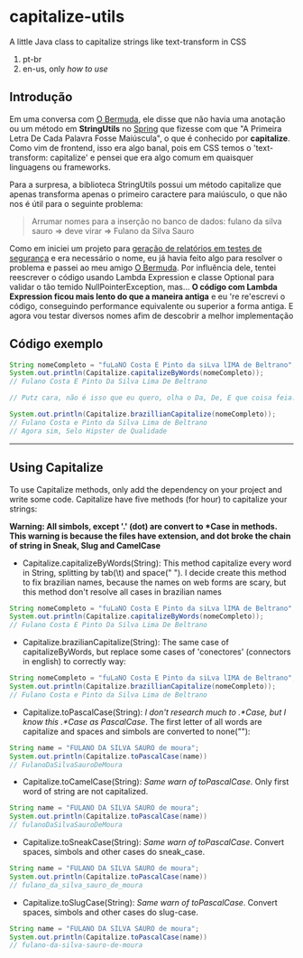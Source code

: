 # capitalize-utils

A little Java class to capitalize strings like text-transform in CSS

1.  pt-br
2.  en-us, only _how to use_

## Introdução

Em uma conversa com [O Bermuda](https://github.com/GabrielRodriguesS), ele disse que não havia uma anotação ou um método em **StringUtils**
no [Spring](https://spring.io) que fizesse com que "A Primeira Letra De Cada Palavra Fosse Maiúscula", o que é conhecido por
**capitalize**. Como vim de frontend, isso era algo banal, pois em CSS temos o 'text-transform: capitalize' e pensei que era algo
comum em quaisquer linguagens ou frameworks.

Para a surpresa, a biblioteca StringUtils possui um método capitalize que apenas transforma apenas o primeiro caractere para maiúsculo, o que
não nos é útil para o seguinte problema:

> Arrumar nomes para a inserção no banco de dados: fulano da silva sauro => deve virar => Fulano da Silva Sauro

Como em iniciei um projeto para [geração de relatórios em testes de segurança](https://github.com/vandalvnl/report-sec) e era necessário o nome,
eu já havia feito algo para resolver o problema e passei ao meu amigo [O Bermuda](https://github.com/GabrielRodriguesS). Por influência dele,
tentei reescrever o código usando Lambda Expression e classe Optional para validar o tão temido NullPointerException, mas...
**O código com Lambda Expression ficou mais lento do que a maneira antiga** e eu 're re'escrevi o código, conseguindo performance equivalente
ou superior a forma antiga. E agora vou testar diversos nomes afim de descobrir a melhor implementação

## Código exemplo

```java
String nomeCompleto = "fuLaNO Costa E Pinto da siLva lIMA de Beltrano";
System.out.println(Capitalize.capitalizeByWords(nomeCompleto));
// Fulano Costa E Pinto Da Silva Lima De Beltrano

// Putz cara, não é isso que eu quero, olha o Da, De, E que coisa feia...

System.out.println(Capitalize.brazillianCapitalize(nomeCompleto));
// Fulano Costa e Pinto da Silva Lima de Beltrano
// Agora sim, Selo Hipster de Qualidade
```

---

## Using Capitalize

To use Capitalize methods, only add the dependency on your project and write some code. Capitalize have
five methods (for hour) to capitalize your strings:

**Warning: All simbols, except '.' (dot) are convert to \*Case in methods. This warning is because the files have extension, and dot broke the chain of string in Sneak, Slug and CamelCase**

* Capitalize.capitalizeByWords(String): This method capitalize every word in String, splitting by tab(\t) and space(" "). I decide create this method to fix brazilian names, because the names on web forms are scary, but this method don't resolve all cases in brazilian names

```java
String nomeCompleto = "fuLaNO Costa E Pinto da siLva lIMA de Beltrano";
System.out.println(Capitalize.capitalizeByWords(nomeCompleto));
// Fulano Costa E Pinto Da Silva Lima De Beltrano
```

* Capitalize.brazilianCapitalize(String): The same case of capitalizeByWords, but replace some cases of 'conectores' (connectors in english) to correctly way:

```java
String nomeCompleto = "fuLaNO Costa E Pinto da siLva lIMA de Beltrano";
System.out.println(Capitalize.brazillianCapitalize(nomeCompleto));
// Fulano Costa e Pinto da Silva Lima de Beltrano
```

* Capitalize.toPascalCase(String): _I don't research much to .\*Case, but I know this .\*Case as PascalCase_. The first letter of all words are capitalize and spaces and simbols are converted to none(""):

```java
String name = "FULANO DA SILVA SAURO de moura";
System.out.println(Capitalize.toPascalCase(name))
// FulanoDaSilvaSauroDeMoura
```

* Capitalize.toCamelCase(String): _Same warn of toPascalCase_. Only first word of string are not capitalized.

```java
String name = "FULANO DA SILVA SAURO de moura";
System.out.println(Capitalize.toPascalCase(name))
// fulanoDaSilvaSauroDeMoura
```

* Capitalize.toSneakCase(String): _Same warn of toPascalCase_. Convert spaces, simbols and other cases do sneak_case.

```java
String name = "FULANO DA SILVA SAURO de moura";
System.out.println(Capitalize.toPascalCase(name))
// fulano_da_silva_sauro_de_moura
```

* Capitalize.toSlugCase(String): _Same warn of toPascalCase_. Convert spaces, simbols and other cases do slug-case.

```java
String name = "FULANO DA SILVA SAURO de moura";
System.out.println(Capitalize.toPascalCase(name))
// fulano-da-silva-sauro-de-moura
```
